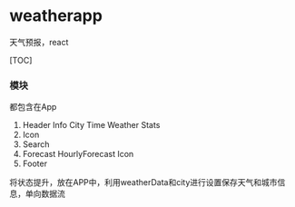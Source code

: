 <!--
 * @Author: your name
 * @Date: 2021-01-11 20:44:59
 * @LastEditTime: 2021-01-13 20:43:49
 * @LastEditors: Please set LastEditors
 * @Description: In User Settings Edit
 * @FilePath: \React\weatherapp\README.md
-->
# weatherapp
天气预报，react

[TOC]
### 模块
都包含在App
1. Header
    Info
        City
        Time
    Weather
        Stats
2. Icon
3. Search
4. Forecast
    HourlyForecast
        Icon
5. Footer

将状态提升，放在APP中，利用weatherData和city进行设置保存天气和城市信息，单向数据流


